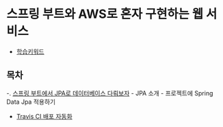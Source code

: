 # 스프링 부트와 AWS로 혼자 구현하는 웹 서비스

- [학습키워드](STUDY_KEYWORD.MD)

## 목차

-. [스프링 부트에서 JPA로 데이터베이스 다뤄보자](docs/3장/README.md)
    - JPA 소개
    - 프로젝트에 Spring Data Jpa 적용하기

- [Travis CI 배포 자동화](https://yonghwankim-dev.tistory.com/594)
